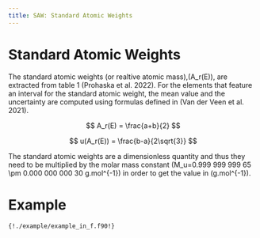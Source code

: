 ```yaml
---
title: SAW: Standard Atomic Weights
---
```


# Standard Atomic Weights

The standard atomic weights (or realtive atomic mass),\(A_r(E)\), 
are extracted from table 1 (Prohaska et al. 2022). For the elements
that feature an interval for the standard atomic weight, the mean value and the uncertainty are computed
using formulas defined in (Van der Veen et al. 2021).

$$ A_r(E) = \frac{a+b}{2} $$

$$ u(A_r(E)) = \frac{b-a}{2\sqrt{3}} $$

The standard atomic weights are a dimensionless quantity and thus they need to be multiplied by 
the molar mass constant \(M_u=0.999 999 999 65 \pm 0.000 000 000 30 g.mol^{-1}\) 
in order to get the value in \(g.mol^{-1}\).

# Example

```Fortran
{!./example/example_in_f.f90!}

```
